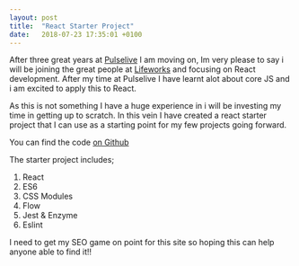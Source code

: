 ```yaml
---
layout: post
title:  "React Starter Project"
date:   2018-07-23 17:35:01 +0100
---
```


After three great years at [Pulselive](https://www.pulselive.com/) I am moving on, Im very please to say i will be joining the great people at [Lifeworks](https://www.lifeworks.com/us/) and focusing on React development. After my time at Pulselive I have learnt alot about core JS and i am excited to apply this to React. 

As this is not something I have a huge experience in i will be investing my time in getting up to scratch. In this vein I have created a react starter project that I can use as a starting point for my few projects going forward.

You can find the code [on Github](https://github.com/ammanvedi/react-starter-kit)

The starter project includes;

1. React
2. ES6
3. CSS Modules
4. Flow
5. Jest & Enzyme
6. Eslint

I need to get my SEO game on point for this site so hoping this can help anyone able to find it!!